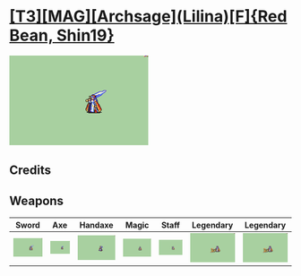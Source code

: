 # [\[T3\]\[MAG\]\[Archsage\]\(Lilina\)\[F\]{Red Bean, Shin19}](../%5BT3%5D%5BMAG%5D%5BArchsage%5D(Lilina)%5BF%5D%7BRed%20Bean,%20Shin19%7D)

<img src="./1.%20Sword/Sword_000.png" alt="[T3][MAG][Archsage](Lilina)[F]{Red Bean, Shin19} standing" />

## Credits



## Weapons


|Sword |Axe |Handaxe |Magic |Staff |Legendary |Legendary |
|  :---: | :---: | :---: | :---: | :---: | :---: | :---: |
| <img alt="Sword animation" src="./1.%20Sword/Sword.gif" /> | <img alt="Axe animation" src="./3.%20Axe/Axe.gif" /> | <img alt="Handaxe animation" src="./4.%20Handaxe/Handaxe.gif" /> | <img alt="Magic animation" src="./6.%20Magic/Magic.gif" /> | <img alt="Staff animation" src="./7.%20Staff/Staff.gif" /> | <img alt="Legendary animation" src="./8.%20Legendary%20Axe%20(Armads)/Legendary.gif" /> | <img alt="Legendary animation" src="./8.%20Legendary%20Magic%20(Armads)/Legendary.gif" /> |

